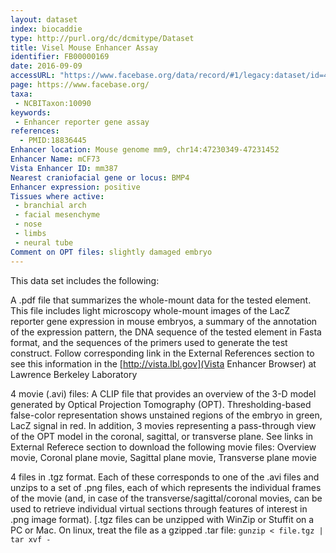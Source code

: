 ```yaml
---
layout: dataset
index: biocaddie
type: http://purl.org/dc/dcmitype/Dataset
title: Visel Mouse Enhancer Assay
identifier: FB00000169
date: 2016-09-09
accessURL: "https://www.facebase.org/data/record/#1/legacy:dataset/id=4277"
page: https://www.facebase.org/
taxa:
 - NCBITaxon:10090
keywords:
 - Enhancer reporter gene assay
references:
  - PMID:18836445
Enhancer location: Mouse genome mm9, chr14:47230349-47231452 
Enhancer Name: mCF73 
Vista Enhancer ID: mm387
Nearest craniofacial gene or locus: BMP4 
Enhancer expression: positive 
Tissues where active:
 - branchial arch
 - facial mesenchyme
 - nose
 - limbs
 - neural tube 
Comment on OPT files: slightly damaged embryo 
---
```


This data set includes the following:

A .pdf file that summarizes the whole-mount data for the tested element. This file includes light microscopy whole-mount images of the LacZ reporter gene expression in mouse embryos, a summary of the annotation of the expression pattern, the DNA sequence of the tested element in Fasta format, and the sequences of the primers used to generate the test construct. Follow corresponding link in the External References section to see this information in the [http://vista.lbl.gov](Vista Enhancer Browser) at Lawrence Berkeley Laboratory

4 movie (.avi) files: A CLIP file that provides an overview of the 3-D model generated by Optical Projection Tomography (OPT). Thresholding-based false-color representation shows unstained regions of the embryo in green, LacZ signal in red. In addition, 3 movies representing a pass-through view of the OPT model in the coronal, sagittal, or transverse plane. See links in External Referece section to download the following movie files: Overview movie, Coronal plane movie, Sagittal plane movie, Transverse plane movie

4 files in .tgz format. Each of these corresponds to one of the .avi files and unzips to a set of .png files, each of which represents the individual frames of the movie (and, in case of the transverse/sagittal/coronal movies, can be used to retrieve individual virtual sections through features of interest in .png image format). [.tgz files can be unzipped with WinZip or Stuffit on a PC or Mac. On linux, treat the file as a gzipped .tar file: `gunzip < file.tgz | tar xvf - `



